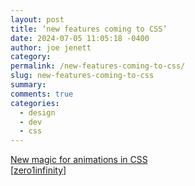 ```yaml
---
layout: post
title: ‘new features coming to CSS’
date: 2024-07-05 11:05:18 -0400
author: joe jenett
category: 
permalink: /new-features-coming-to-css/
slug: new-features-coming-to-css
summary: 
comments: true
categories:
  - design
  - dev
  - css
---
```

<a title="New magic for animations in CSS | Chase McCoy" href="https://chsmc.org/2024/05/css-animations/">New magic for animations in CSS</a><br>[<a href="https://pinboard.in/u:zero1infinity">zero1infinity</a>]

<a href="https://brid.gy/publish/mastodon"></a>